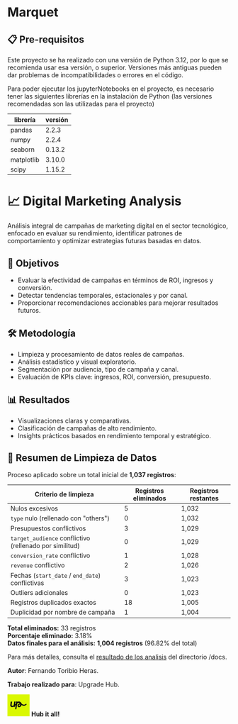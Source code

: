 # Marquet

## 📋 Pre-requisitos

Este proyecto se ha realizado con una versión de Python 3.12, por lo que se recomienda usar esa versión, o superior. Versiones más antiguas pueden dar problemas de incompatibilidades o errores en el código.

Para poder ejecutar los jupyterNotebooks en el proyecto, es necesario tener las siguientes librerías en la instalación de Python (las versiones recomendadas son las utilizadas para el proyecto)



| librería | versión |
| - | - |
| pandas | 2.2.3 |
| numpy | 2.2.4 |
| seaborn | 0.13.2 |
| matplotlib | 3.10.0 |
| scipy | 1.15.2 |


# 📈 Digital Marketing Analysis

Análisis integral de campañas de marketing digital en el sector tecnológico, enfocado en evaluar su rendimiento, identificar patrones de comportamiento y optimizar estrategias futuras basadas en datos.

## 🎯 Objetivos

- Evaluar la efectividad de campañas en términos de ROI, ingresos y conversión.
- Detectar tendencias temporales, estacionales y por canal.
- Proporcionar recomendaciones accionables para mejorar resultados futuros.

## 🛠 Metodología

- Limpieza y procesamiento de datos reales de campañas.
- Análisis estadístico y visual exploratorio.
- Segmentación por audiencia, tipo de campaña y canal.
- Evaluación de KPIs clave: ingresos, ROI, conversión, presupuesto.

## 📊 Resultados

- Visualizaciones claras y comparativas.
- Clasificación de campañas de alto rendimiento.
- Insights prácticos basados en rendimiento temporal y estratégico.

## 🧹 Resumen de Limpieza de Datos

Proceso aplicado sobre un total inicial de **1,037 registros**:

| Criterio de limpieza                                     | Registros eliminados | Registros restantes |
|----------------------------------------------------------|-----------------------|----------------------|
| Nulos excesivos                                          | 5                     | 1,032                |
| `type` nulo (rellenado con "others")                     | 0                     | 1,032                |
| Presupuestos conflictivos                                | 3                     | 1,029                |
| `target_audience` conflictivo (rellenado por similitud)  | 0                     | 1,029                |
| `conversion_rate` conflictivo                            | 1                     | 1,028                |
| `revenue` conflictivo                                    | 2                     | 1,026                |
| Fechas (`start_date` / `end_date`) conflictivas          | 3                     | 1,023                |
| Outliers adicionales                                     | 0                     | 1,023                |
| Registros duplicados exactos                             | 18                    | 1,005                |
| Duplicidad por nombre de campaña                         | 1                     | 1,004                |

**Total eliminados:** 33 registros  
**Porcentaje eliminado:** 3.18%  
**Datos finales para el análisis:** **1,004 registros** (96.82% del total)

Para más detalles, consulta el [resultado de los analisis](./documents/INFORME.md) del directorio /docs.

**Autor**: Fernando Toribio Heras.

**Trabajo realizado para**:
Upgrade Hub.


<img src="./img/upgrade_logo.jpg" alt="Description" width="50"> **Hub it all!**